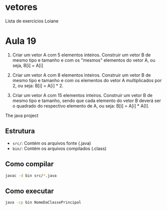 # vetores
Lista de exercicios Loiane

# Aula 19
1.  Criar um vetor A com 5 elementos inteiros. Construir um vetor B de 
mesmo tipo e tamanho e com os "mesmos" elementos do vetor A, ou 
seja, B[i] = A[i]

2. Criar um vetor A com 8 elementos inteiros. Construir um vetor B de 
mesmo tipo e tamanho e com os elementos do vetor A multiplicados 
por 2, ou seja: B[i] = A[i] * 2.

3. Criar um vetor A com 15 elementos inteiros. Construir um vetor B de 
mesmo tipo e tamanho, sendo que cada elemento do vetor B deverá 
ser o quadrado do respectivo elemento de A, ou seja: 
B[i] = A[i] * A[I]. 

The java project

## Estrutura

- `src/`: Contém os arquivos fonte (.java)
- `bin/`: Contém os arquivos compilados (.class)

## Como compilar

```bash
javac -d bin src/*.java
```

## Como executar

```bash
java -cp bin NomeDaClassePrincipal
```
